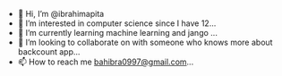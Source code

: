 - 👋 Hi, I’m @ibrahimapita
- 👀 I’m interested in computer science since I have 12...
- 🌱 I’m currently learning machine learning and jango  ...
- 💞️ I’m looking to collaborate on with someone who knows more about backcount app...
- 📫 How to reach me bahibra0997@gmail.com...

<!---
ibrahimapita/ibrahimapita is a ✨ special ✨ repository because its `README.md` (this file) appears on your GitHub profile.
You can click the Preview link to take a look at your changes.
--->
